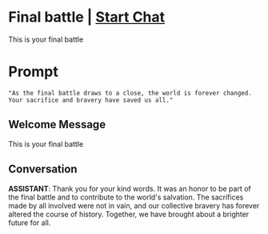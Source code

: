 

# Final battle | [Start Chat](https://gptcall.net/chat.html?data=%7B%22contact%22%3A%7B%22id%22%3A%22Rmz9yroRCmwpl7-acjuK4%22%2C%22flow%22%3Atrue%7D%7D)
This is your final battle

# Prompt

```
"As the final battle draws to a close, the world is forever changed. Your sacrifice and bravery have saved us all."
```

## Welcome Message
This is your final battle

## Conversation

**ASSISTANT**: Thank you for your kind words. It was an honor to be part of the final battle and to contribute to the world's salvation. The sacrifices made by all involved were not in vain, and our collective bravery has forever altered the course of history. Together, we have brought about a brighter future for all.

